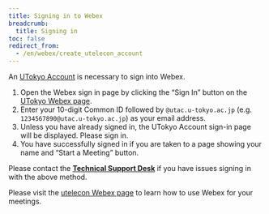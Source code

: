 ```yaml
---
title: Signing in to Webex
breadcrumb:
  title: Signing in
toc: false
redirect_from:
  - /en/webex/create_utelecon_account
---
```


An [UTokyo Account](/en/utokyo_account/) is necessary to sign into Webex.

1. Open the Webex sign in page by clicking the “Sign In” button on the [UTokyo Webex page](https://utelecon.webex.com/).
2. Enter your 10-digit Common ID followed by `@utac.u-tokyo.ac.jp` (e.g. `1234567890@utac.u-tokyo.ac.jp`) as your email address.
3. Unless you have already signed in, the UTokyo Account sign-in page will be displayed. Please sign in.
4. You have successfully signed in if you are taken to a page showing your name and “Start a Meeting” button.

Please contact the **[Technical Support Desk](/en/support/)** if you have issues signing in with the above method.

Please visit the [utelecon Webex page](./) to learn how to use Webex for your meetings. 
